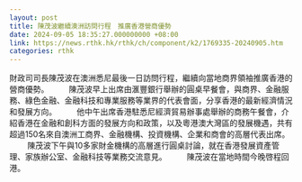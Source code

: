 ```yaml
---
layout: post
title: 陳茂波繼續澳洲訪問行程　推廣香港營商優勢
date: 2024-09-05 18:35:27.000000000 +08:00
link: https://news.rthk.hk/rthk/ch/component/k2/1769335-20240905.htm
categories: rthk
---
```


財政司司長陳茂波在澳洲悉尼最後一日訪問行程，繼續向當地商界領袖推廣香港的營商優勢。
　　 
陳茂波早上出席由滙豐銀行舉辦的圓桌早餐會，與商界、金融服務、綠色金融、金融科技和專業服務等業界的代表會面，分享香港的最新經濟情況和發展方向。
　　 
他中午出席香港駐悉尼經濟貿易辦事處舉辦的商務午餐會，介紹香港在金融和創科方面的發展方向和政策，以及粵港澳大灣區的發展機遇，共有超過150名來自澳洲工商界、金融機構、投資機構、企業和商會的高層代表出席。
　　 
陳茂波下午與10多家財金機構的高層進行圓桌討論，就在香港發展資產管理、家族辦公室、金融科技等業務交流意見。
　　 
陳茂波在當地時間今晚啓程回港。
